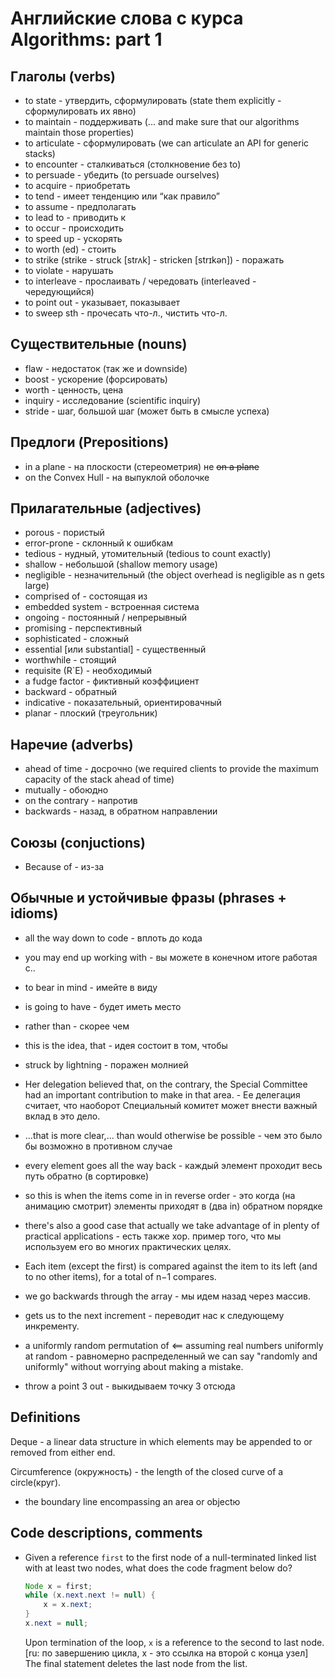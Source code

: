 ﻿# Английские слова с курса Algorithms: part 1

## Глаголы (verbs)

- to state - утвердить, сформулировать (state them explicitly - сформулировать их явно)
- to maintain - поддерживать (... and make sure that our algorithms maintain those properties)
- to articulate - сформулировать (we can articulate an API for generic stacks)
- to encounter - сталкиваться (столкновение без to)
- to persuade - убедить (to persuade ourselves)
- to acquire - приобретать
- to tend - имеет тенденцию или “как правило”
- to assume - предполагать
- to lead to - приводить к
- to occur - происходить
- to speed up - ускорять
- to worth (ed) - стоить
- to strike (strike - struck [strʌk] - stricken [strɪkən]) - поражать
- to violate - нарушать
- to interleave - прослаивать / чередовать (interleaved - чередующийся)
- to point out - указывает, показывает
- to sweep sth - прочесать что-л., чистить что-л.

## Существительные (nouns)

- flaw - недостаток (так же и downside)
- boost - ускорение (форсировать)
- worth - ценность, цена
- inquiry - исследование (scientific inquiry)
- stride - шаг, большой шаг (может быть в смысле успеха)

## Предлоги (Prepositions)

- in a plane - на плоскости (стереометрия)
  не ~~on a plane~~
- on the Convex Hull - на выпуклой оболочке

## Прилагательные (adjectives)

- porous - пористый
- error-prone - склонный к ошибкам
- tedious - нудный, утомительный (tedious to count exactly)
- shallow - небольшой (shallow memory usage)
- negligible - незначительный (the object overhead is negligible as n gets large)
- comprised of - состоящая из
- embedded system - встроенная система
- ongoing - постоянный / непрерывный
- promising - перспективный
- sophisticated - сложный
- essential [или substantial] - существенный
- worthwhile - стоящий
- requisite (R`E) - необходимый
- a fudge factor - фиктивный коэффициент
- backward - обратный
- indicative - показательный, ориентировачный
- planar - плоский (треугольник)

## Наречие (adverbs)

- ahead of time - досрочно (we required clients to provide the maximum capacity of the stack ahead of time)
- mutually - обоюдно
- on the contrary - напротив
- backwards - назад, в обратном направлении

## Союзы (conjuctions)

- Because of - из-за

## Обычные и устойчивые фразы (phrases + idioms)

- all the way down to code - вплоть до кода

- you may end up working with - вы можете в конечном итоге работая с..

- to bear in mind - имейте в виду

- is going to have - будет иметь место

- rather than - скорее чем

- this is the idea, that - идея состоит в том, чтобы

- struck by lightning - поражен молнией

- Her delegation believed that, on the contrary, the Special Committee had an important contribution to make in that area. - Ее делегация считает, что наоборот Специальный комитет может внести важный вклад в это дело.

- ...that is more clear,... than would otherwise be possible - чем это было бы возможно в противном случае  

- every element goes all the way back - каждый элемент проходит весь путь обратно (в сортировке)

- so this is when the items come in in reverse order - это когда (на анимацию смотрит) элементы приходят в (два in) обратном порядке

- there's also a good case that actually we take advantage of in plenty of practical applications - есть также хор. пример того, что мы используем его во многих практических целях.

- Each item (except the first) is compared against the item to its left (and to no other items), for a total of n−1 compares.

- we go backwards through the array - мы идем назад через массив.

- gets us to the next increment - переводит нас к следующему инкременту.

- a uniformly random permutation of <== assuming real numbers uniformly at random - равномерно распределенный
  we can say "randomly and uniformly" without worrying about making a mistake.

- throw a point 3 out - выкидываем точку 3 отсюда

## Definitions

Deque - a linear data structure in which elements may be appended to or removed from either end.

Circumference (окружность) - the length of the closed curve of a circle(круг).
  - the boundary line encompassing an area or objectю

## Code descriptions, comments

- Given a reference `first` to the first node of a null-terminated linked list with at least two nodes, what does the code fragment below do?

    ```Java
    Node x = first;
    while (x.next.next != null) {
        x = x.next;
    }
    x.next = null;
    ```

    Upon termination of the loop, `x` is a reference to the second to last node. [ru: по завершению цикла, х - это ссылка на второй с конца узел] The final statement deletes the last node from the list.
